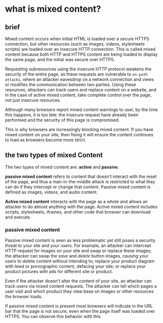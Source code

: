 # what is mixed content?

## brief

Mixed content occurs when initial HTML is loaded over a secure HTTPS connection, but other resources (such as images, videos, stylesheets scripts) are loaded over an insecure HTTP connection. This is called mixed content because both HTTP and HTTPS content are being loaded to display the same page, and the initial was secure over HTTPS.

Requesting subresources using the insecure HTTP protocol weakens the security of the entire page, as these requests are vulnerable to `on-path attacks`, where an attacker eavesdrop on a network connection and views or modifies the communication between two parties. Using these resources, attackers can track users and replace content on a website, and in the case of active mixed content, take complete control over the page, not just insecure resources.

Although many browsers report mixed content warnings to user, by the time this happens, it is too late: the insecure request have already been performed and the security of this page is compromised.

This is why browsers are increasingly blocking mixed content. If you have mixed content on your site, then fixing it will ensure the content continues to load as browsers become more strict.

## the two types of mixed Content

The two types of mixed content are: **active** and **passive**.

**passive mixed content** refers to content that doesn't interact with the reset of the page, and thus a man-in-the-middle attack is restricted to what they can do if they intercept or change that content. Passive mixed content is defined as images, videos, and audio content.

**Active mixed content** interacts with the page as a whole and allows an attacker to do almost anything with the page. Active mixed content includes scripts, stylesheets, iframes, and other code that browser can download and execute.

### passive mixed content

Passive mixed content is seen as less problematic yet still poses a security threat to your site and your users. For example, an attacker can intercept HTTP request for images on your site and swap or replace these images; the attacker can swap the *save* and *delete* button images, causing your users to delete content without intending to; replace your product diagram with lewd or pornographic content, defacing your site; or replace your product pictures with ads for different site or product.

Even if the attacker doesn't alter the content of your site, an attacker can track users via mixed content requests. The attacker can tell which pages a user visit and which product they view base on images or other resources the browser loads.

If passive mixed content is present most browsers will indicate in the URL bar that the page is not secure, even when the page itself was loaded over HTTPS. You can observe this behavior with this 
